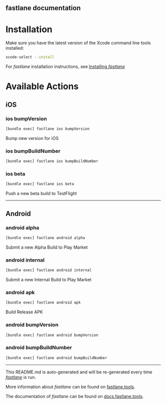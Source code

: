 fastlane documentation
----

# Installation

Make sure you have the latest version of the Xcode command line tools installed:

```sh
xcode-select --install
```

For _fastlane_ installation instructions, see [Installing _fastlane_](https://docs.fastlane.tools/#installing-fastlane)

# Available Actions

## iOS

### ios bumpVersion

```sh
[bundle exec] fastlane ios bumpVersion
```

Bump new version for iOS

### ios bumpBuildNumber

```sh
[bundle exec] fastlane ios bumpBuildNumber
```



### ios beta

```sh
[bundle exec] fastlane ios beta
```

Push a new beta build to TestFlight

----


## Android

### android alpha

```sh
[bundle exec] fastlane android alpha
```

Submit a new Alpha Build to Play Market

### android internal

```sh
[bundle exec] fastlane android internal
```

Submit a new Internal Build to Play Market

### android apk

```sh
[bundle exec] fastlane android apk
```

Build Release APK

### android bumpVersion

```sh
[bundle exec] fastlane android bumpVersion
```



### android bumpBuildNumber

```sh
[bundle exec] fastlane android bumpBuildNumber
```



----

This README.md is auto-generated and will be re-generated every time [_fastlane_](https://fastlane.tools) is run.

More information about _fastlane_ can be found on [fastlane.tools](https://fastlane.tools).

The documentation of _fastlane_ can be found on [docs.fastlane.tools](https://docs.fastlane.tools).
